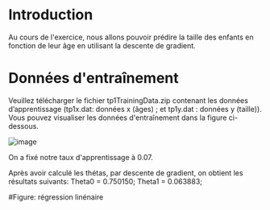# Introduction

Au cours de l'exercice, nous allons pouvoir prédire la taille des enfants en fonction de leur âge en utilisant la descente de gradient.

# Données d'entraînement
Veuillez télécharger  le fichier tp1TrainingData.zip contenant les données d’apprentissage (tp1x.dat: données x (âges) ; et tp1y.dat : données y (taille)).
Vous pouvez visualiser les données d'entraînement dans la figure ci-dessous.


![image](https://user-images.githubusercontent.com/26171556/36229694-7a82ac52-11ae-11e8-93a2-e1a0bda6d850.png)

On a fixé notre taux d'apprentissage à 0.07.

Après avoir calculé les thétas, par descente de gradient, on obtient les résultats suivants:
Theta0 = 0.750150;
Theta1 =  0.063883;

#Figure: régression linénaire
